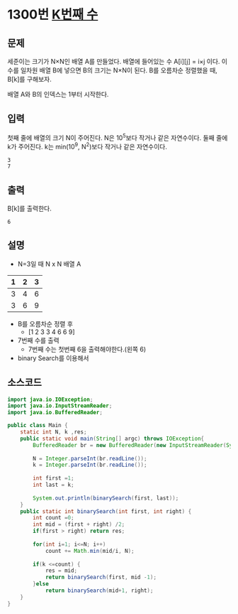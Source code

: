 # 1300번 [K번째 수](https://www.acmicpc.net/problem/1300)

## 문제
세준이는 크기가 N×N인 배열 A를 만들었다. 배열에 들어있는 수 A[i][j] = i×j 이다. 이 수를 일차원 배열 B에 넣으면 B의 크기는 N×N이 된다. B를 오름차순 정렬했을 때, B[k]를 구해보자.

배열 A와 B의 인덱스는 1부터 시작한다.
## 입력
첫째 줄에 배열의 크기 N이 주어진다. N은 10<sup>5</sup>보다 작거나 같은 자연수이다. 둘째 줄에 k가 주어진다. k는 min(10<sup>9</sup>, N<sup>2</sup>)보다 작거나 같은 자연수이다.
```
3
7
```
## 출력
B[k]를 출력한다.
```
6
```
## 설명
- N=3일 때 N x N 배열 A <br>


|1|2|3|
|:-:|:-:|:-:|
|3|4|6|
|3|6|9|
- B를 오름차순 정렬 후 <Br>
  - [1 2 3 3 4 6 6 9]
- 7번째 수를 출력
  - 7번째 수는 첫번째 6을 출력해야한다.(왼쪽 6)
- binary Search를 이용해서  
  
## 소스코드
```java
import java.io.IOException;
import java.io.InputStreamReader;
import java.io.BufferedReader;

public class Main {
	static int N, k ,res;
	public static void main(String[] argc) throws IOException{
		BufferedReader br = new BufferedReader(new InputStreamReader(System.in));
		
		N = Integer.parseInt(br.readLine());
		k = Integer.parseInt(br.readLine());
		
		int first =1;
		int last = k;
		
		System.out.println(binarySearch(first, last));
	}
	public static int binarySearch(int first, int right) {
		int count =0;
		int mid = (first + right) /2;
		if(first > right) return res;
		
		for(int i=1; i<=N; i++)
			count += Math.min(mid/i, N);
		
		if(k <=count) {
			res = mid;
			return binarySearch(first, mid -1);
		}else
			return binarySearch(mid+1, right);
	}
}
```
